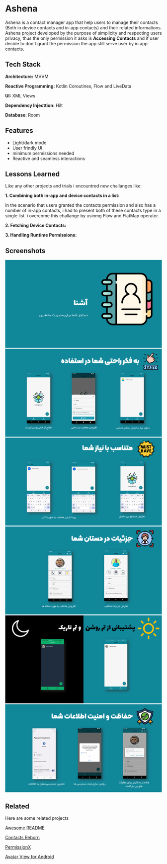 
# Ashena

Ashena is a contact manager app that help users to manage their contacts (Both in device contacts and in-app contacts)  and their related informations. Ashena project developed by the purpose of simplicity and respecting users privacy, thus the only permission it asks is **Accessing Contacts** and if user decide to don't grant the permission the app still serve user by in app contacts.
## Tech Stack

**Architecture:** MVVM

**Reactive Programming:** Kotlin Coroutines, Flow and LiveData

**UI:** XML Views

**Dependency Injecttion:** Hilt

**Database:** Room
## Features

- Light/dark mode
- User frindly UI
- minimum permissions needed
- Reactive and seamless interactions


## Lessons Learned

Like any other projects and trials i encountred new challanges like:

**1. Combining both in-app and device contacts in a list:**

In the scenario that users granted the contacts permission and also has a number of in-app contacts, i had to present both of these contacts type in a single list. i overcome this challange by usinmg Flow and FlatMap operator.


**2. Fetching Device Contacts:**




**3. Handling Runtime Permissions:**


## Screenshots

![Page 1](Screenshots/Ashena%20Presentation_Page_2.png)
![Page 2](Screenshots/Ashena%20Presentation_Page_3.png)
![Page 3](Screenshots/Ashena%20Presentation_Page_4.png)
![Page 4](Screenshots/Ashena%20Presentation_Page_5.png)
![Page 5](Screenshots/Ashena%20Presentation_Page_6.png)
![Page 6](Screenshots/Ashena%20Presentation_Page_7.png)

## Related

Here are some related projects

[Awesome README](https://github.com/matiassingers/awesome-readme)

[Contacts Reborn](https://vestrel00.github.io/contacts-android/)

[PermissionX](https://github.com/guolindev/PermissionX)

[Avatar View for Android](https://github.com/GetStream/avatarview-android)
